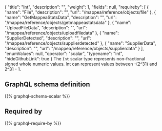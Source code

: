 {
  "title": "Int",
  "description": "",
  "weight": 1,
  "fields": null,
  "requireby": [
    {
      "name": "File",
      "description": "",
      "url": "/mappea/reference/objects/file"
    },
    {
      "name": "GetMappeaStatsData",
      "description": "",
      "url": "/mappea/reference/objects/getmappeastatsdata"
    },
    {
      "name": "UploadFileData",
      "description": "",
      "url": "/mappea/reference/objects/uploadfiledata"
    },
    {
      "name": "SupplierDetected",
      "description": "",
      "url": "/mappea/reference/objects/supplierdetected"
    },
    {
      "name": "SupplierData",
      "description": "",
      "url": "/mappea/reference/objects/supplierdata"
    }
  ],
  "enumValues": null,
  "operator": "scalar",
  "typename": "Int",
  "hideGithubLink": true
}
The `Int` scalar type represents non-fractional signed whole numeric values. Int can represent values between -(2^31) and 2^31 - 1. 
## GraphQL schema definition

{{% graphql-schema-scalar %}}

## Required by

{{% graphql-require-by %}}
